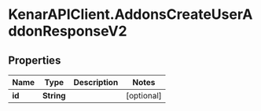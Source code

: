 # KenarAPIClient.AddonsCreateUserAddonResponseV2

## Properties

Name | Type | Description | Notes
------------ | ------------- | ------------- | -------------
**id** | **String** |  | [optional] 


